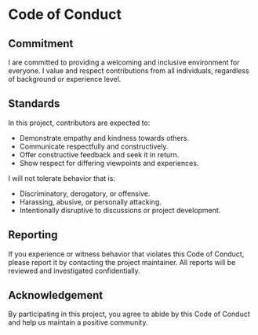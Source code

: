 # **Code of Conduct**

## Commitment

I are committed to providing a welcoming and inclusive environment for everyone. I value and respect contributions from all individuals, regardless of background or experience level.

## Standards

In this project, contributors are expected to:

- Demonstrate empathy and kindness towards others.
- Communicate respectfully and constructively.
- Offer constructive feedback and seek it in return.
- Show respect for differing viewpoints and experiences.

I will not tolerate behavior that is:

- Discriminatory, derogatory, or offensive.
- Harassing, abusive, or personally attacking.
- Intentionally disruptive to discussions or project development.

## Reporting

If you experience or witness behavior that violates this Code of Conduct, please report it by contacting the project maintainer. All reports will be reviewed and investigated confidentially.

## Acknowledgement

By participating in this project, you agree to abide by this Code of Conduct and help us maintain a positive community.

